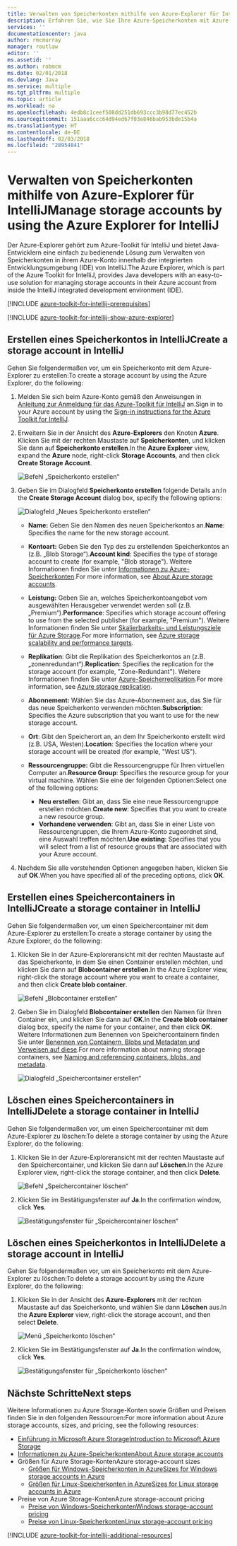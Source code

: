 ```yaml
---
title: Verwalten von Speicherkonten mithilfe von Azure-Explorer für IntelliJ
description: Erfahren Sie, wie Sie Ihre Azure-Speicherkonten mit Azure-Explorer für IntelliJ verwalten.
services: ''
documentationcenter: java
author: rmcmurray
manager: routlaw
editor: ''
ms.assetid: ''
ms.author: robmcm
ms.date: 02/01/2018
ms.devlang: Java
ms.service: multiple
ms.tgt_pltfrm: multiple
ms.topic: article
ms.workload: na
ms.openlocfilehash: 4edb8c1ceef508dd251db693ccc3b98d77ec452b
ms.sourcegitcommit: 151aaa6ccc64d94ed67f03e846bab953bde15b4a
ms.translationtype: HT
ms.contentlocale: de-DE
ms.lasthandoff: 02/03/2018
ms.locfileid: "28954841"
---
```

# <a name="manage-storage-accounts-by-using-the-azure-explorer-for-intellij"></a><span data-ttu-id="8935f-103">Verwalten von Speicherkonten mithilfe von Azure-Explorer für IntelliJ</span><span class="sxs-lookup"><span data-stu-id="8935f-103">Manage storage accounts by using the Azure Explorer for IntelliJ</span></span>

<span data-ttu-id="8935f-104">Der Azure-Explorer gehört zum Azure-Toolkit für IntelliJ und bietet Java-Entwicklern eine einfach zu bedienende Lösung zum Verwalten von Speicherkonten in ihrem Azure-Konto innerhalb der integrierten Entwicklungsumgebung (IDE) von IntelliJ.</span><span class="sxs-lookup"><span data-stu-id="8935f-104">The Azure Explorer, which is part of the Azure Toolkit for IntelliJ, provides Java developers with an easy-to-use solution for managing storage accounts in their Azure account from inside the IntelliJ integrated development environment (IDE).</span></span>

[!INCLUDE [azure-toolkit-for-intellij-prerequisites](../includes/azure-toolkit-for-intellij-prerequisites.md)]

[!INCLUDE [azure-toolkit-for-intellij-show-azure-explorer](../includes/azure-toolkit-for-intellij-show-azure-explorer.md)]

## <a name="create-a-storage-account-in-intellij"></a><span data-ttu-id="8935f-105">Erstellen eines Speicherkontos in IntelliJ</span><span class="sxs-lookup"><span data-stu-id="8935f-105">Create a storage account in IntelliJ</span></span>

<span data-ttu-id="8935f-106">Gehen Sie folgendermaßen vor, um ein Speicherkonto mit dem Azure-Explorer zu erstellen:</span><span class="sxs-lookup"><span data-stu-id="8935f-106">To create a storage account by using the Azure Explorer, do the following:</span></span>

1. <span data-ttu-id="8935f-107">Melden Sie sich beim Azure-Konto gemäß den Anweisungen in [Anleitung zur Anmeldung für das Azure-Toolkit für IntelliJ] an.</span><span class="sxs-lookup"><span data-stu-id="8935f-107">Sign in to your Azure account by using the [Sign-in instructions for the Azure Toolkit for IntelliJ].</span></span> 

2. <span data-ttu-id="8935f-108">Erweitern Sie in der Ansicht des **Azure-Explorers** den Knoten **Azure**. Klicken Sie mit der rechten Maustaste auf **Speicherkonten**, und klicken Sie dann auf **Speicherkonto erstellen**.</span><span class="sxs-lookup"><span data-stu-id="8935f-108">In the **Azure Explorer** view, expand the **Azure** node, right-click **Storage Accounts**, and then click **Create Storage Account**.</span></span>

   ![Befehl „Speicherkonto erstellen“][CS01]

3. <span data-ttu-id="8935f-110">Geben Sie im Dialogfeld **Speicherkonto erstellen** folgende Details an:</span><span class="sxs-lookup"><span data-stu-id="8935f-110">In the **Create Storage Account** dialog box, specify the following options:</span></span>

   ![Dialogfeld „Neues Speicherkonto erstellen“][CS02]

   * <span data-ttu-id="8935f-112">**Name:** Geben Sie den Namen des neuen Speicherkontos an.</span><span class="sxs-lookup"><span data-stu-id="8935f-112">**Name**: Specifies the name for the new storage account.</span></span>

   * <span data-ttu-id="8935f-113">**Kontoart:** Geben Sie den Typ des zu erstellenden Speicherkontos an (z.B. „Blob Storage“).</span><span class="sxs-lookup"><span data-stu-id="8935f-113">**Account kind**: Specifies the type of storage account to create (for example, "Blob storage").</span></span> <span data-ttu-id="8935f-114">Weitere Informationen finden Sie unter [Informationen zu Azure-Speicherkonten].</span><span class="sxs-lookup"><span data-stu-id="8935f-114">For more information, see [About Azure storage accounts].</span></span> 

   * <span data-ttu-id="8935f-115">**Leistung:** Geben Sie an, welches Speicherkontoangebot vom ausgewählten Herausgeber verwendet werden soll (z.B. „Premium“).</span><span class="sxs-lookup"><span data-stu-id="8935f-115">**Performance**: Specifies which storage account offering to use from the selected publisher (for example, "Premium").</span></span> <span data-ttu-id="8935f-116">Weitere Informationen finden Sie unter [Skalierbarkeits- und Leistungsziele für Azure Storage].</span><span class="sxs-lookup"><span data-stu-id="8935f-116">For more information, see [Azure storage scalability and performance targets].</span></span> 

   * <span data-ttu-id="8935f-117">**Replikation**: Gibt die Replikation des Speicherkontos an (z.B. „zonenredundant“).</span><span class="sxs-lookup"><span data-stu-id="8935f-117">**Replication**: Specifies the replication for the storage account (for example, "Zone-Redundant").</span></span> <span data-ttu-id="8935f-118">Weitere Informationen finden Sie unter [Azure-Speicherreplikation].</span><span class="sxs-lookup"><span data-stu-id="8935f-118">For more information, see [Azure storage replication].</span></span> 

   * <span data-ttu-id="8935f-119">**Abonnement:** Wählen Sie das Azure-Abonnement aus, das Sie für das neue Speicherkonto verwenden möchten.</span><span class="sxs-lookup"><span data-stu-id="8935f-119">**Subscription**: Specifies the Azure subscription that you want to use for the new storage account.</span></span>

   * <span data-ttu-id="8935f-120">**Ort**: Gibt den Speicherort an, an dem Ihr Speicherkonto erstellt wird (z.B. USA, Westen).</span><span class="sxs-lookup"><span data-stu-id="8935f-120">**Location**: Specifies the location where your storage account will be created (for example, "West US").</span></span>

   * <span data-ttu-id="8935f-121">**Ressourcengruppe:** Gibt die Ressourcengruppe für Ihren virtuellen Computer an.</span><span class="sxs-lookup"><span data-stu-id="8935f-121">**Resource Group**: Specifies the resource group for your virtual machine.</span></span> <span data-ttu-id="8935f-122">Wählen Sie eine der folgenden Optionen:</span><span class="sxs-lookup"><span data-stu-id="8935f-122">Select one of the following options:</span></span>
      * <span data-ttu-id="8935f-123">**Neu erstellen**: Gibt an, dass Sie eine neue Ressourcengruppe erstellen möchten.</span><span class="sxs-lookup"><span data-stu-id="8935f-123">**Create new**: Specifies that you want to create a new resource group.</span></span>
      * <span data-ttu-id="8935f-124">**Vorhandene verwenden**: Gibt an, dass Sie in einer Liste von Ressourcengruppen, die Ihrem Azure-Konto zugeordnet sind, eine Auswahl treffen möchten.</span><span class="sxs-lookup"><span data-stu-id="8935f-124">**Use existing**: Specifies that you will select from a list of resource groups that are associated with your Azure account.</span></span>

4. <span data-ttu-id="8935f-125">Nachdem Sie alle vorstehenden Optionen angegeben haben, klicken Sie auf **OK**.</span><span class="sxs-lookup"><span data-stu-id="8935f-125">When you have specified all of the preceding options, click **OK**.</span></span>

## <a name="create-a-storage-container-in-intellij"></a><span data-ttu-id="8935f-126">Erstellen eines Speichercontainers in IntelliJ</span><span class="sxs-lookup"><span data-stu-id="8935f-126">Create a storage container in IntelliJ</span></span>

<span data-ttu-id="8935f-127">Gehen Sie folgendermaßen vor, um einen Speichercontainer mit dem Azure-Explorer zu erstellen:</span><span class="sxs-lookup"><span data-stu-id="8935f-127">To create a storage container by using the Azure Explorer, do the following:</span></span>

1. <span data-ttu-id="8935f-128">Klicken Sie in der Azure-Exploreransicht mit der rechten Maustaste auf das Speicherkonto, in dem Sie einen Container erstellen möchten, und klicken Sie dann auf **Blobcontainer erstellen**.</span><span class="sxs-lookup"><span data-stu-id="8935f-128">In the Azure Explorer view, right-click the storage account where you want to create a container, and then click **Create blob container**.</span></span>

   ![Befehl „Blobcontainer erstellen“][CC01]

2. <span data-ttu-id="8935f-130">Geben Sie im Dialogfeld **Blobcontainer erstellen** den Namen für Ihren Container ein, und klicken Sie dann auf **OK**.</span><span class="sxs-lookup"><span data-stu-id="8935f-130">In the **Create blob container** dialog box, specify the name for your container, and then click **OK**.</span></span> <span data-ttu-id="8935f-131">Weitere Informationen zum Benennen von Speichercontainern finden Sie unter [Benennen von Containern, Blobs und Metadaten und Verweisen auf diese].</span><span class="sxs-lookup"><span data-stu-id="8935f-131">For more information about naming storage containers, see [Naming and referencing containers, blobs, and metadata].</span></span>

   ![Dialogfeld „Speichercontainer erstellen“][CC02]

## <a name="delete-a-storage-container-in-intellij"></a><span data-ttu-id="8935f-133">Löschen eines Speichercontainers in IntelliJ</span><span class="sxs-lookup"><span data-stu-id="8935f-133">Delete a storage container in IntelliJ</span></span>

<span data-ttu-id="8935f-134">Gehen Sie folgendermaßen vor, um einen Speichercontainer mit dem Azure-Explorer zu löschen:</span><span class="sxs-lookup"><span data-stu-id="8935f-134">To delete a storage container by using the Azure Explorer, do the following:</span></span>

1. <span data-ttu-id="8935f-135">Klicken Sie in der Azure-Exploreransicht mit der rechten Maustaste auf den Speichercontainer, und klicken Sie dann auf **Löschen**.</span><span class="sxs-lookup"><span data-stu-id="8935f-135">In the Azure Explorer view, right-click the storage container, and then click **Delete**.</span></span>

   ![Befehl „Speichercontainer löschen“][DC01]

2. <span data-ttu-id="8935f-137">Klicken Sie im Bestätigungsfenster auf **Ja**.</span><span class="sxs-lookup"><span data-stu-id="8935f-137">In the confirmation window, click **Yes**.</span></span>

   ![Bestätigungsfenster für „Speichercontainer löschen“][DC02]

## <a name="delete-a-storage-account-in-intellij"></a><span data-ttu-id="8935f-139">Löschen eines Speicherkontos in IntelliJ</span><span class="sxs-lookup"><span data-stu-id="8935f-139">Delete a storage account in IntelliJ</span></span>

<span data-ttu-id="8935f-140">Gehen Sie folgendermaßen vor, um ein Speicherkonto mit dem Azure-Explorer zu löschen:</span><span class="sxs-lookup"><span data-stu-id="8935f-140">To delete a storage account by using the Azure Explorer, do the following:</span></span>

1. <span data-ttu-id="8935f-141">Klicken Sie in der Ansicht des **Azure-Explorers** mit der rechten Maustaste auf das Speicherkonto, und wählen Sie dann **Löschen** aus.</span><span class="sxs-lookup"><span data-stu-id="8935f-141">In the **Azure Explorer** view, right-click the storage account, and then select **Delete**.</span></span>

   ![Menü „Speicherkonto löschen“][DS01]

2. <span data-ttu-id="8935f-143">Klicken Sie im Bestätigungsfenster auf **Ja**.</span><span class="sxs-lookup"><span data-stu-id="8935f-143">In the confirmation window, click **Yes**.</span></span>

   ![Bestätigungsfenster für „Speicherkonto löschen“][DS02]

## <a name="next-steps"></a><span data-ttu-id="8935f-145">Nächste Schritte</span><span class="sxs-lookup"><span data-stu-id="8935f-145">Next steps</span></span>

<span data-ttu-id="8935f-146">Weitere Informationen zu Azure Storage-Konten sowie Größen und Preisen finden Sie in den folgenden Ressourcen:</span><span class="sxs-lookup"><span data-stu-id="8935f-146">For more information about Azure storage accounts, sizes, and pricing, see the following resources:</span></span>

* <span data-ttu-id="8935f-147">[Einführung in Microsoft Azure Storage]</span><span class="sxs-lookup"><span data-stu-id="8935f-147">[Introduction to Microsoft Azure Storage]</span></span>
* <span data-ttu-id="8935f-148">[Informationen zu Azure-Speicherkonten]</span><span class="sxs-lookup"><span data-stu-id="8935f-148">[About Azure storage accounts]</span></span>
* <span data-ttu-id="8935f-149">Größen für Azure Storage-Konten</span><span class="sxs-lookup"><span data-stu-id="8935f-149">Azure storage-account sizes</span></span>
  * <span data-ttu-id="8935f-150">[Größen für Windows-Speicherkonten in Azure]</span><span class="sxs-lookup"><span data-stu-id="8935f-150">[Sizes for Windows storage accounts in Azure]</span></span>
  * <span data-ttu-id="8935f-151">[Größen für Linux-Speicherkonten in Azure]</span><span class="sxs-lookup"><span data-stu-id="8935f-151">[Sizes for Linux storage accounts in Azure]</span></span>
* <span data-ttu-id="8935f-152">Preise von Azure Storage-Konten</span><span class="sxs-lookup"><span data-stu-id="8935f-152">Azure storage-account pricing</span></span>
  * <span data-ttu-id="8935f-153">[Preise von Windows-Speicherkonten]</span><span class="sxs-lookup"><span data-stu-id="8935f-153">[Windows storage-account pricing]</span></span>
  * <span data-ttu-id="8935f-154">[Preise von Linux-Speicherkonten]</span><span class="sxs-lookup"><span data-stu-id="8935f-154">[Linux storage-account pricing]</span></span>

[!INCLUDE [azure-toolkit-for-intellij-additional-resources](../includes/azure-toolkit-for-intellij-additional-resources.md)]

<!-- URL List -->

[Anleitung zur Anmeldung für das Azure-Toolkit für IntelliJ]: ./azure-toolkit-for-intellij-sign-in-instructions.md
[Sign-in instructions for the Azure Toolkit for IntelliJ]: ./azure-toolkit-for-intellij-sign-in-instructions.md
[Einführung in Microsoft Azure Storage]: /azure/storage/storage-introduction
[Introduction to Microsoft Azure Storage]: /azure/storage/storage-introduction
[Informationen zu Azure-Speicherkonten]: /azure/storage/storage-create-storage-account
[About Azure storage accounts]: /azure/storage/storage-create-storage-account
[Azure-Speicherreplikation]: /azure/storage/storage-redundancy
[Azure storage replication]: /azure/storage/storage-redundancy
[Skalierbarkeits- und Leistungsziele für Azure Storage]: /azure/storage/storage-scalability-targets
[Azure storage scalability and Performance Targets]: /azure/storage/storage-scalability-targets
[Benennen von Containern, Blobs und Metadaten und Verweisen auf diese]: http://go.microsoft.com/fwlink/?LinkId=255555
[Naming and referencing containers, blobs, and metadata]: http://go.microsoft.com/fwlink/?LinkId=255555

[Größen für Windows-Speicherkonten in Azure]: /azure/virtual-machines/virtual-machines-windows-sizes
[Sizes for Windows storage accounts in Azure]: /azure/virtual-machines/virtual-machines-windows-sizes
[Größen für Linux-Speicherkonten in Azure]: /azure/virtual-machines/virtual-machines-linux-sizes
[Sizes for Linux storage accounts in Azure]: /azure/virtual-machines/virtual-machines-linux-sizes
[Preise von Windows-Speicherkonten]: /pricing/details/virtual-machines/windows/
[Windows storage-account pricing]: /pricing/details/virtual-machines/windows/
[Preise von Linux-Speicherkonten]: /pricing/details/virtual-machines/linux/
[Linux storage-account pricing]: /pricing/details/virtual-machines/linux/

<!-- IMG List -->

[CS01]: media/azure-toolkit-for-intellij-managing-storage-accounts-using-azure-explorer/CS01.png
[CS02]: media/azure-toolkit-for-intellij-managing-storage-accounts-using-azure-explorer/CS02.png
[CC01]: media/azure-toolkit-for-intellij-managing-storage-accounts-using-azure-explorer/CC01.png
[CC02]: media/azure-toolkit-for-intellij-managing-storage-accounts-using-azure-explorer/CC02.png

[DS01]: media/azure-toolkit-for-intellij-managing-storage-accounts-using-azure-explorer/DS01.png
[DS02]: media/azure-toolkit-for-intellij-managing-storage-accounts-using-azure-explorer/DS02.png
[DC01]: media/azure-toolkit-for-intellij-managing-storage-accounts-using-azure-explorer/DC01.png
[DC02]: media/azure-toolkit-for-intellij-managing-storage-accounts-using-azure-explorer/DC02.png
